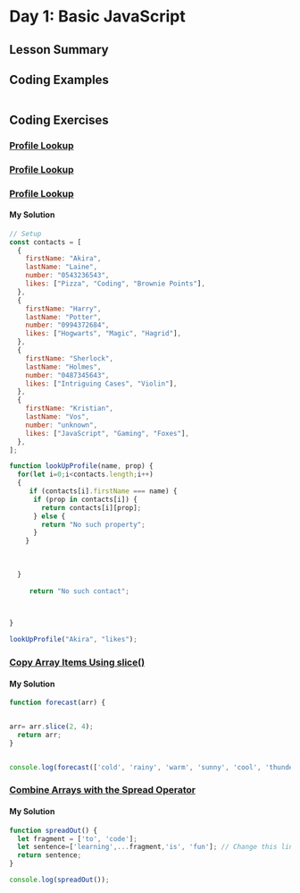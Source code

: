 
# Day 1: Basic JavaScript

## Lesson Summary



## Coding Examples

```javascript

```


## Coding Exercises

### [Profile Lookup](https://www.freecodecamp.org/learn/javascript-algorithms-and-data-structures/basic-javascript/profile-lookup)

### [Profile Lookup](https://www.freecodecamp.org/learn/javascript-algorithms-and-data-structures/basic-javascript/compound-assignment-with-augmented-multiplication)

### [Profile Lookup](https://www.freecodecamp.org/learn/javascript-algorithms-and-data-structures/basic-javascript/compound-assignment-with-augmented-multiplication)


#### My Solution


```javascript
// Setup
const contacts = [
  {
    firstName: "Akira",
    lastName: "Laine",
    number: "0543236543",
    likes: ["Pizza", "Coding", "Brownie Points"],
  },
  {
    firstName: "Harry",
    lastName: "Potter",
    number: "0994372684",
    likes: ["Hogwarts", "Magic", "Hagrid"],
  },
  {
    firstName: "Sherlock",
    lastName: "Holmes",
    number: "0487345643",
    likes: ["Intriguing Cases", "Violin"],
  },
  {
    firstName: "Kristian",
    lastName: "Vos",
    number: "unknown",
    likes: ["JavaScript", "Gaming", "Foxes"],
  },
];

function lookUpProfile(name, prop) {
  for(let i=0;i<contacts.length;i++)
  {
     if (contacts[i].firstName === name) {
      if (prop in contacts[i]) {
        return contacts[i][prop];
      } else {
        return "No such property";
      }
    }
   
   
    
  }
   
     return "No such contact";
    


}

lookUpProfile("Akira", "likes");

```
### [Copy Array Items Using slice()](https://www.freecodecamp.org/learn/javascript-algorithms-and-data-structures/basic-data-structures/copy-array-items-using-slice)

#### My Solution


```javascript
function forecast(arr) {


arr= arr.slice(2, 4);
  return arr;
}


console.log(forecast(['cold', 'rainy', 'warm', 'sunny', 'cool', 'thunderstorms']));
```
### [Combine Arrays with the Spread Operator](https://www.freecodecamp.org/learn/javascript-algorithms-and-data-structures/basic-data-structures/combine-arrays-with-the-spread-operator)

#### My Solution


```javascript
function spreadOut() {
  let fragment = ['to', 'code'];
  let sentence=['learning',...fragment,'is', 'fun']; // Change this line
  return sentence;
}

console.log(spreadOut());

```